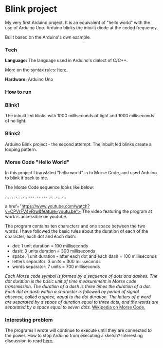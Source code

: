 # Blink project

My very first Arduino project. It is an equivalent of "hello world" with the use of Arduino Uno. Arduino blinks the inbuilt diode at the coded frequency.

Built based on the Arduino's own example.

### Tech

**Language:**
The language used in Arduino's dialect of C/C++.

More on the syntax rules:
<a href="https://www.arduino.cc/reference/en/#functions"> here.</a>

**Hardware:**
Arduino Uno

### How to run


### Blink1
The inbuilt led blinks with 1000 milliseconds of light and 1000 milliseconds of no light.

### Blink2
Arduino Blink project - the second attempt.
The inbuilt led blinks create a looping pattern.

### Morse Code "Hello World"
In this project I translated "hello world" in to Morse Code, and used Arduino to blink it back to me.

The Morse Code sequence looks like below:

**.... . .-.. .-.. ---     .-- --- .-. .-.. -..**

a href="https://www.youtube.com/watch?v=CPVrFV4vRrw&feature=youtu.be"> The video featuring the program at work is accessible on youtube.</a>

The program contains ten characters and one space between the two words.
I have followed the basic rules about the duration of each of the character, each dot and each dash:

* dot: 1 unit duration = 100 milliseconds
* dash: 3 units duration = 300 milliseconds
* space: 1 unit duration - after each dot and each dash = 100 milliseconds
* letters separator: 3 units = 300 milliseconds
* words separator: 7 units = 700 milliseconds

*Each Morse code symbol is formed by a sequence of dots and dashes. The dot duration is the basic unit of time measurement in Morse code transmission. The duration of a dash is three times the duration of a dot. Each dot or dash within a character is followed by period of signal absence, called a space, equal to the dot duration. The letters of a word are separated by a space of duration equal to three dots, and the words are separated by a space equal to seven dots.* <a href="https://en.wikipedia.org/wiki/Morse_code">Wikipedia on Morse Code.</a>


### Interesting problem
The programs I wrote will continue to execute until they are connected to the power. How to stop Arduino from executing a sketch? Interesting discussion to read <a href="https://forum.arduino.cc/index.php?topic=86630.0">here.</a>
